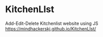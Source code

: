 # KitchenLIst
Add-Edit-Delete Kitchenlist website using JS <br/>
https://mindhackerskj.github.io/KitchenLIst/
 
